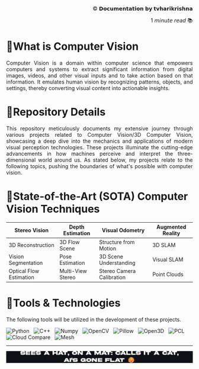 <!-- README: HariKrishna_ComputerVision-->
<p align="right">© 𝗗𝗼𝗰𝘂𝗺𝗲𝗻𝘁𝗮𝘁𝗶𝗼𝗻 𝗯𝘆 𝘁𝘃𝗵𝗮𝗿𝗶𝗸𝗿𝗶𝘀𝗵𝗻𝗮</p>
<p align="right">1 𝘮𝘪𝘯𝘶𝘵𝘦 𝘳𝘦𝘢𝘥 📚 </p>

# 🔻What is Computer Vision
<p align='justify'>Computer Vision is a domain within computer science that empowers computers and systems to extract significant information from digital images, videos, and other visual inputs and to take action based on that information. It emulates human vision by recognizing patterns, objects, and settings, thereby converting visual content into actionable insights.</p>

# 🔻Repository Details
<p align='justify'>This repository meticulously documents my extensive journey through various projects related to Computer Vision/3D Computer Vision, showcasing a deep dive into the mechanics and applications of modern visual perception technologies. These projects illuminate the cutting-edge advancements in how machines perceive and interpret the three-dimensional world around us. As stated below, my projects relate to the following topics, pushing the boundaries of what's possible with computer vision.</p>

# 🔻State-of-the-Art (SOTA) Computer Vision Techniques

|    Stereo Vision     |   Depth Estimation   |   Visual Odometry   |  Augmented Reality  |
|----------------------|----------------------|---------------------|---------------------|
| 3D Reconstruction         | 3D Flow Scene      | Structure from Motion    | 3D SLAM         |
| Vision Segmentation    | Pose Estimation | 3D Scene Understanding | Visual SLAM        |
| Optical Flow Estimation         | Multi-View Stereo  | Stereo Camera Calibration  | Point Clouds      |


# 🔻Tools & Technologies
The following tools will be utilized in the development of these projects.

<img src="https://img.shields.io/badge/Python-3776AB.svg?&style=flat-square&logo=python&logoColor=white" alt="Python" style="height: 22px;"/> &nbsp; <img src="https://img.shields.io/badge/C++-004482.svg?&style=flat-square&logo=cplusplus&logoColor=white" alt="C++" style="height: 22px;"/> &nbsp; <img src="https://img.shields.io/badge/Numpy-013243.svg?&style=flat-square&logo=numpy&logoColor=white" alt="Numpy" style="height: 22px;"/> &nbsp; <img src="https://img.shields.io/badge/OpenCV-5C3EE8.svg?&style=flat-square&logo=opencv&logoColor=white" alt="OpenCV" style="height: 22px;"/> &nbsp; <img src="https://img.shields.io/badge/Pillow-FFD43B.svg?&style=flat-square&logo=python&logoColor=blue" alt="Pillow" style="height: 22px;"/> &nbsp; <img src="https://img.shields.io/badge/Open3D-4B8BBE.svg?&style=flat-square&logo=python&logoColor=white" alt="Open3D" style="height: 22px;"/> &nbsp; <img src="https://img.shields.io/badge/PCL-568203.svg?&style=flat-square&logo=cplusplus&logoColor=white" alt="PCL" style="height: 22px;"/> &nbsp; <img src="https://img.shields.io/badge/Cloud%20Compare-A42E2B.svg?&style=flat-square&logo=cplusplus&logoColor=white" alt="Cloud Compare" style="height: 22px;"/> &nbsp; <img src="https://img.shields.io/badge/Mesh-000000.svg?&style=flat-square&logo=blender&logoColor=white" alt="Mesh" style="height: 22px;"/> <hr>

<p align="center">
    <img src="readme_data/HKCV_endquote.png" alt="Alt text for your image" width="1500"/>
</p>
